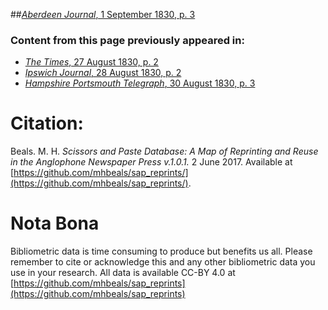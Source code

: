 ##[*Aberdeen Journal*, 1 September 1830, p. 3](https://mhbeals.github.io/sap_html/Aberdeen-Journal/Aberdeen-Journal-1-September-1830-p-3)

### Content from this page previously appeared in:
+ [*The Times*, 27 August 1830, p. 2](https://mhbeals.github.io/sap_html/The-Times/The-Times-27-August-1830-p-2)
+ [*Ipswich Journal*, 28 August 1830, p. 2](https://mhbeals.github.io/sap_html/Ipswich-Journal/Ipswich-Journal-28-August-1830-p-2)
+ [*Hampshire Portsmouth Telegraph*, 30 August 1830, p. 3](https://mhbeals.github.io/sap_html/Hampshire-Portsmouth-Telegraph/Hampshire-Portsmouth-Telegraph-30-August-1830-p-3)
                    
# Citation: 

Beals. M. H. *Scissors and Paste Database: A Map of Reprinting and Reuse in the Anglophone Newspaper Press v.1.0.1.* 2 June 2017. Available at [https://github.com/mhbeals/sap_reprints/](https://github.com/mhbeals/sap_reprints/). 
                    
# Nota Bona

Bibliometric data is time consuming to produce but benefits us all. Please remember to cite or acknowledge this and any other bibliometric data you use in your research. All data is available CC-BY 4.0 at [https://github.com/mhbeals/sap_reprints](https://github.com/mhbeals/sap_reprints)